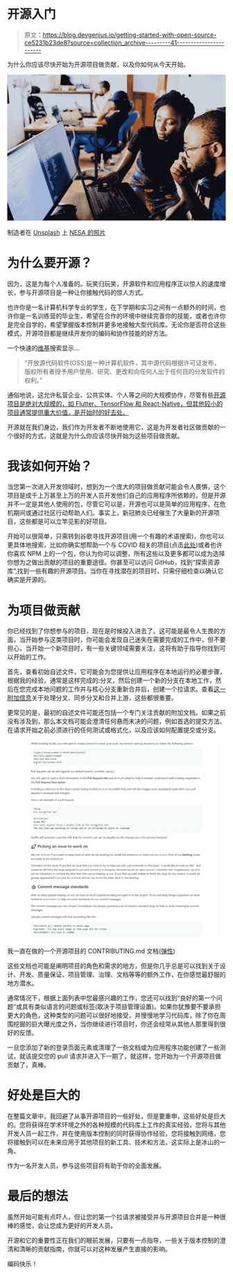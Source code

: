 # 开源入门

> 原文：<https://blog.devgenius.io/getting-started-with-open-source-ce5231b23de8?source=collection_archive---------41----------------------->

为什么你应该尽快开始为开源项目做贡献，以及你如何从今天开始。

![](img/b99f042eb07fdc50159853e05b900e40.png)

制造者在 [Unsplash](https://unsplash.com?utm_source=medium&utm_medium=referral) 上 [NESA 的照片](https://unsplash.com/@nesabymakers?utm_source=medium&utm_medium=referral)

# 为什么要开源？

因为，这是为每个人准备的。玩笑归玩笑，开源软件和应用程序正以惊人的速度增长，参与开源项目是一种让你接触代码的惊人方式。

也许你是一名计算机科学专业的学生，在下学期和实习之间有一点额外的时间，也许你是一名训练营的毕业生，希望在合作的环境中继续完善你的技能，或者也许你是完全自学的，希望掌握版本控制并更多地接触大型代码库。无论你是否符合这些模式，开源项目都是继续开发你的编码和协作技能的好方法。

一个快速的[维基](https://en.wikipedia.org/wiki/Open-source_software)搜索显示…

> “开放源代码软件(OSS)是一种计算机软件，其中源代码根据许可证发布，版权所有者授予用户使用、研究、更改和向任何人出于任何目的分发软件的权利。”

通俗地说，这允许私营企业、公共实体、个人等之间的大规模协作，尽管有些[开源项目是绝对大规模的，如 Flutter、TensorFlow 和 React-Native，但其他较小的项目通常提供重大价值，是开始时的好去处。](https://insights.dice.com/2019/11/08/10-popular-open-source-projects-github/)

开源就在我们身边，我们作为开发者不断地使用它，这是为开发者社区做贡献的一个很好的方式，这就是为什么你应该尽快开始为这些项目做贡献。

# 我该如何开始？

当您第一次进入开发领域时，想到为一个庞大的项目做贡献可能会令人畏惧，这个项目是成千上万甚至上万的开发人员开发他们自己的应用程序所依赖的，但是开源并不一定是其他人使用的包，尽管它可以是，开源也可以是简单的应用程序，在危机期间或通过社区行动帮助人们。事实上，新冠肺炎已经催生了大量新的开源项目，这些都是可以立竿见影的好项目。

开始可以很简单，只需转到谷歌寻找开源项目(用一个有趣的术语搜索)，你也可以更具体地搜索，比如你确实想帮助一个与 COVID 相关的项目(点击[此处](https://helpwithcovid.com/projects))或者也许你喜欢 NPM 上的一个包，你认为你可以调整，所有这些以及更多都可以成为选择你想为之做出贡献的项目的重要途径。你甚至可以访问 GitHub，找到“探索资源库”,找到一些有趣的开源项目。当你在寻找潜在的项目时，只需仔细检查以确认它确实是开源的。

# 为项目做贡献

你已经找到了你想参与的项目，现在是时候投入进去了。这可能是最令人生畏的方面，当开始参与这类项目时，你可能会发现自己迷失在需要完成的工作中，但不要担心，当开始一个新项目时，有一些关键领域需要关注，这将有助于指导你找到可以开始的工作。

首先，查看初始自述文件，它可能会为您提供让应用程序在本地运行的必要步骤，根据我的经验，通常是这样完成的:分叉，然后创建一个新的分支在本地工作，然后在您完成本地问题的工作并与核心分支重新合并后，创建一个拉请求。查看[这一附加信息](https://docs.github.com/en/github/collaborating-with-issues-and-pull-requests/working-with-forks)关于处理分叉、同步分叉和合并上游，这些都很重要。

更常见的是，最初的自述文件可能还包括一个专门关注贡献的附加文档。如果之前没有涉及到，那么本文档可能会澄清任何悬而未决的问题，例如首选的提交方法、在请求开始之前必须进行的任何测试或格式化，以及应该如何配置提交或分支。

![](img/65c3126a9d8a362fea9e40ebd597e0c2.png)

我一直在做的一个开源项目的 CONTRIBUTING.md 文档([弹性](https://github.com/factn/resilience-landing-page))

这些文档也可能是阐明项目的角色和需求的地方，但是你几乎总是可以找到关于设计、开发、质量保证、项目管理、治理、文档等等的额外工作，在你感觉最舒服的地方潜水。

通常情况下，根据上面列表中您最感兴趣的工作，您还可以找到“良好的第一个问题”或具有类似语言的问题或标签(取决于项目管理设置)。如果你犹豫要不要承担更大的角色，这种类型的问题可以很好地接受，并慢慢地学习代码库，除了你在周围挖掘的巨大曝光度之外，当你继续进行项目时，你还会经常从其他人那里得到很好的反馈。

一旦您添加了新的登录页面元素或清理了一些文档或为应用程序功能创建了一些测试，就该提交您的 pull 请求并进入下一期了，就这样，您开始为一个开源项目做贡献了，真棒。

# 好处是巨大的

在整篇文章中，我回避了从事开源项目的一些好处，但是要重申，这些好处是巨大的。您将获得在学术环境之外的各种规模的代码库上工作的真实经验，您将与其他开发人员一起工作，并在使用版本控制的同时获得协作经验，您将接触到网络，您将接触到可以在未来应用于其他项目的新工具、技术和方法，这实际上是冰山的一角。

作为一名开发人员，参与这些项目将有助于你的全面发展。

# 最后的想法

虽然开始可能有点吓人，但让您的第一个拉请求被接受并与开源项目合并是一种很棒的感觉，会让您成为更好的开发人员。

开源和它的重要性正在我们的眼前发展，只要有一点指导，一些关于版本控制的澄清和清晰的贡献指南，你就可以对这种发展产生直接的影响。

编码快乐！